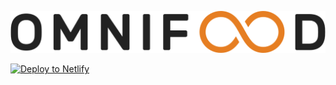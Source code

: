 
![alt text](https://github.com/hardik6869/HTML-CSS/blob/main/06-Omnifood-Desktop/img/omnifood-logo.png?raw=true)


[![Deploy to Netlify](https://www.netlify.com/img/deploy/button.svg)](https://omni-food-app1.netlify.app/)
